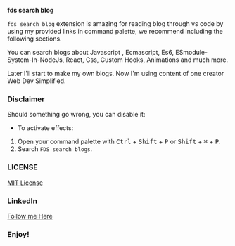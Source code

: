 **fds search blog**         

`fds search blog` extension is amazing for reading blog through vs code by using my provided links in command palette, we recommend including the following sections.

You can search blogs about Javascript , Ecmascript, Es6, ESmodule-System-In-NodeJs, React, Css, Custom Hooks, Animations and much more.

Later I'll start to make my own blogs. Now I'm using content of one creator Web Dev Simplified.

### Disclaimer

Should something go wrong, you can disable it:

- To activate effects:

1. Open your command palette with <kbd>Ctrl</kbd> + <kbd>Shift</kbd> + <kbd>P</kbd> or <kbd>Shift</kbd> + <kbd>⌘</kbd> + <kbd>P</kbd>.
2. Search `FDS search blogs`.

### LICENSE

[MIT License](LICENSE)

### LinkedIn

[Follow me Here](https://www.linkedin.com/in/muhammad-fizan-iqbal/)

### Enjoy!
